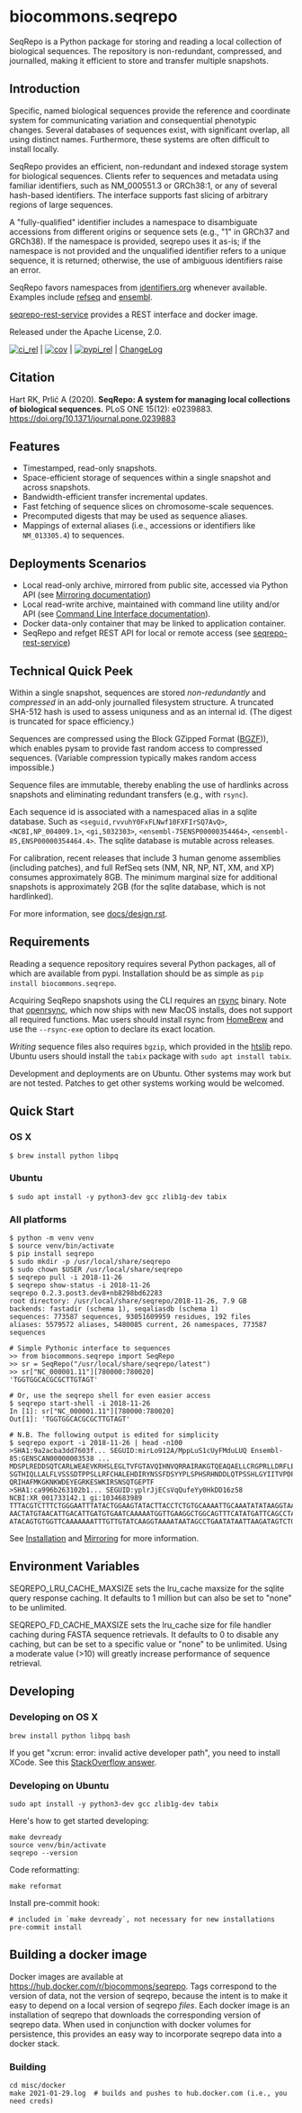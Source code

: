 # biocommons.seqrepo

SeqRepo is a Python package for storing and reading a local collection of
biological sequences. The repository is non-redundant, compressed, and
journalled, making it efficient to store and transfer multiple snapshots.

## Introduction

Specific, named biological sequences provide the reference and coordinate
system for communicating variation and consequential phenotypic changes.
Several databases of sequences exist, with significant overlap, all using
distinct names. Furthermore, these systems are often difficult to install
locally.

SeqRepo provides an efficient, non-redundant and indexed storage system for
biological sequences. Clients refer to sequences and metadata using familiar
identifiers, such as NM_000551.3 or GRCh38:1, or any of several hash-based
identifiers. The interface supports fast slicing of arbitrary regions of large
sequences.

A "fully-qualified" identifier includes a namespace to disambiguate accessions
from different origins or sequence sets (e.g., "1" in GRCh37 and GRCh38). If the
namespace is provided, seqrepo uses it as-is; if the namespace is not provided
and the unqualified identifier refers to a unique sequence, it is returned;
otherwise, the use of ambiguous identifiers raise an error.

SeqRepo favors namespaces from [identifiers.org](https://identifiers.org)
whenever available. Examples include
[refseq](<https://registry.identifiers.org/registry/refseq>) and
[ensembl](<https://registry.identifiers.org/registry/ensembl>).

[seqrepo-rest-service](https://github.com/biocommons/seqrepo-rest-service) provides a REST interface
and docker image.

Released under the Apache License, 2.0.

[![ci_rel](https://travis-ci.org/biocommons/biocommons.seqrepo.svg?branch=master)](https://travis-ci.org/biocommons/biocommons.seqrepo)
\|
[![cov](https://coveralls.io/repos/github/biocommons/biocommons.seqrepo/badge.svg?branch=)](https://coveralls.io/github/biocommons/biocommons.seqrepo?branch=)
\|
[![pypi_rel](https://badge.fury.io/py/biocommons.seqrepo.png)](https://pypi.org/pypi?name=biocommons.seqrepo)
\| [ChangeLog](https://github.com/biocommons/biocommons.seqrepo/tree/master/docs/changelog/0.5)

## Citation

Hart RK, Prlić A (2020). **SeqRepo: A system for managing local collections of
biological sequences.** PLoS ONE 15(12): e0239883.
<https://doi.org/10.1371/journal.pone.0239883>

## Features

- Timestamped, read-only snapshots.
- Space-efficient storage of sequences within a single snapshot and across snapshots.
- Bandwidth-efficient transfer incremental updates.
- Fast fetching of sequence slices on chromosome-scale sequences.
- Precomputed digests that may be used as sequence aliases.
- Mappings of external aliases (i.e., accessions or identifiers like
  `NM_013305.4`) to sequences.

## Deployments Scenarios

- Local read-only archive, mirrored from public site, accessed via Python API
  (see [Mirroring documentation](docs/mirror.rst))
- Local read-write archive, maintained with command line utility and/or API (see
  [Command Line Interface documentation](docs/cli.rst)).
- Docker data-only container that may be linked to application container.
- SeqRepo and refget REST API for local or remote access (see
    [seqrepo-rest-service](https://github.com/biocommons/seqrepo-rest-service))

## Technical Quick Peek

Within a single snapshot, sequences are stored *non-redundantly* and
*compressed* in an add-only journalled filesystem structure. A truncated SHA-512
hash is used to assess uniquness and as an internal id. (The digest is truncated
for space efficiency.)

Sequences are compressed using the Block GZipped Format
([BGZF](https://samtools.github.io/hts-specs/SAMv1.pdf))), which enables pysam
to provide fast random access to compressed sequences. (Variable compression
typically makes random access impossible.)

Sequence files are immutable, thereby enabling the use of hardlinks across
snapshots and eliminating redundant transfers (e.g., with `rsync`).

Each sequence id is associated with a namespaced alias in a sqlite database.
Such as `<seguid,rvvuhY0FxFLNwf10FXFIrSQ7AvQ>`, `<NCBI,NP_004009.1>`,
`<gi,5032303>`, `<ensembl-75ENSP00000354464>`, `<ensembl-85,ENSP00000354464.4>`.
The sqlite database is mutable across releases.

For calibration, recent releases that include 3 human genome assemblies
(including patches), and full RefSeq sets (NM, NR, NP, NT, XM, and XP) consumes
approximately 8GB. The minimum marginal size for additional snapshots is
approximately 2GB (for the sqlite database, which is not hardlinked).

For more information, see [docs/design.rst](docs/design.rst).

## Requirements

Reading a sequence repository requires several Python packages, all of which are
available from pypi. Installation should be as simple as `pip install
biocommons.seqrepo`.

Acquiring SeqRepo snapshots using the CLI requires an [rsync](https://github.com/RsyncProject/rsync) binary. Note that [openrsync](https://www.openrsync.org/), which now ships with new MacOS installs, does not support all required functions. Mac users should install rsync from [HomeBrew](https://formulae.brew.sh/formula/rsync) and use the `--rsync-exe` option to declare its exact location.

*Writing* sequence files also requires `bgzip`, which provided in the
[htslib](https://github.com/samtools/htslib) repo. Ubuntu users should install
the `tabix` package with `sudo apt install tabix`.

Development and deployments are on Ubuntu. Other systems may work but are not
tested. Patches to get other systems working would be welcomed.

## Quick Start

### OS X

    $ brew install python libpq

### Ubuntu

    $ sudo apt install -y python3-dev gcc zlib1g-dev tabix

### All platforms

    $ python -m venv venv
    $ source venv/bin/activate
    $ pip install seqrepo
    $ sudo mkdir -p /usr/local/share/seqrepo
    $ sudo chown $USER /usr/local/share/seqrepo
    $ seqrepo pull -i 2018-11-26
    $ seqrepo show-status -i 2018-11-26
    seqrepo 0.2.3.post3.dev8+nb8298bd62283
    root directory: /usr/local/share/seqrepo/2018-11-26, 7.9 GB
    backends: fastadir (schema 1), seqaliasdb (schema 1)
    sequences: 773587 sequences, 93051609959 residues, 192 files
    aliases: 5579572 aliases, 5480085 current, 26 namespaces, 773587 sequences

    # Simple Pythonic interface to sequences
    >> from biocommons.seqrepo import SeqRepo
    >> sr = SeqRepo("/usr/local/share/seqrepo/latest")
    >> sr["NC_000001.11"][780000:780020]
    'TGGTGGCACGCGCTTGTAGT'

    # Or, use the seqrepo shell for even easier access
    $ seqrepo start-shell -i 2018-11-26
    In [1]: sr["NC_000001.11"][780000:780020]
    Out[1]: 'TGGTGGCACGCGCTTGTAGT'

    # N.B. The following output is edited for simplicity
    $ seqrepo export -i 2018-11-26 | head -n100
    >SHA1:9a2acba3dd7603f... SEGUID:mirLo912A/MppLuS1cUyFMduLUQ Ensembl-85:GENSCAN00000003538 ...
    MDSPLREDDSQTCARLWEAEVKRHSLEGLTVFGTAVQIHNVQRRAIRAKGTQEAQAELLCRGPRLLDRFLEDACILKEGRGTDTGQHCRGDARISSHLEA
    SGTHIQLLALFLVSSSDTPPSLLRFCHALEHDIRYNSSFDSYYPLSPHSRHNDDLQTPSSHLGYIITVPDPTLPLTFASLYLGMAPCTSMGSSSMGIFQS
    QRIHAFMKGKNKWDEYEGRKESWKIRSNSQTGEPTF
    >SHA1:ca996b263102b1... SEGUID:yplrJjECsVqQufeYy0HkDD16z58 NCBI:XR_001733142.1 gi:1034683989
    TTTACGTCTTTCTGGGAATTTATACTGGAAGTATACTTACCTCTGTGCAAAATTGCAAATATATAAGGTAATTCATTCCAGCATTGCTTATATTAGGTTG
    AACTATGTAACATTGACATTGATGTGAATCAAAAATGGTTGAAGGCTGGCAGTTTCATATGATTCAGCCTATAATAGCAAAAGATTGAAAAAATCCATTA
    ATACAGTGTGGTTCAAAAAAATTTGTTGTATCAAGGTAAAATAATAGCCTGAATATAATTAAGATAGTCTGTGTATACATCGATGAAAACATTGCCAATA

See [Installation](docs/installation.rst) and
[Mirroring](docs/mirror.rst) for more information.

## Environment Variables

SEQREPO_LRU_CACHE_MAXSIZE sets the lru_cache maxsize for the sqlite query
response caching. It defaults to 1 million but can also be set to "none" to be
unlimited.

SEQREPO_FD_CACHE_MAXSIZE sets the lru_cache size for file handler caching during
FASTA sequence retrievals. It defaults to 0 to disable any caching, but can be
set to a specific value or "none" to be unlimited. Using a moderate value (>10)
will greatly increase performance of sequence retrieval.

## Developing

### Developing on OS X

    brew install python libpq bash

If you get "xcrun: error: invalid active developer path", you need to install
XCode. See this [StackOverflow answer](https://apple.stackexchange.com/questions/254380/why-am-i-getting-an-invalid-active-developer-path-when-attempting-to-use-git-a).

### Developing on Ubuntu

    sudo apt install -y python3-dev gcc zlib1g-dev tabix

Here's how to get started developing:

    make devready
    source venv/bin/activate
    seqrepo --version

Code reformatting:

    make reformat

Install pre-commit hook:

    # included in `make devready`, not necessary for new installations
    pre-commit install

## Building a docker image

Docker images are available at https://hub.docker.com/r/biocommons/seqrepo.
Tags correspond to the version of data, not the version of seqrepo, because the
intent is to make it easy to depend on a local version of seqrepo *files*.  Each
docker image is an installation of seqrepo that downloads the corresponding
version of seqrepo data.  When used in conjunction with docker volumes for
persistence, this provides an easy way to incorporate seqrepo data into a docker
stack.

### Building

    cd misc/docker
    make 2021-01-29.log  # builds and pushes to hub.docker.com (i.e., you need creds)
